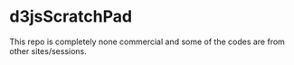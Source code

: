 # d3jsScratchPad

This repo is completely none commercial and some of the codes are from other sites/sessions.
